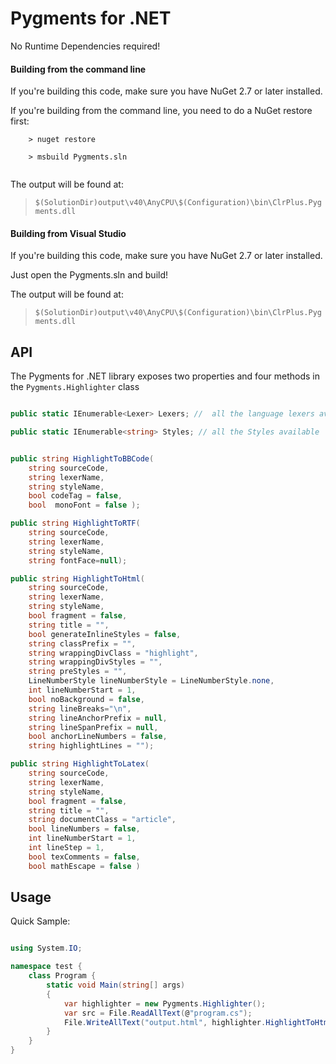 # Pygments for .NET

No Runtime Dependencies required!


#### Building from the command line
If you're building this code, make sure you have NuGet 2.7 or later installed.

If you're building from the command line, you need to do a NuGet restore first:

```
	> nuget restore
	
	> msbuild Pygments.sln
   
```

The output will be found at:
> `$(SolutionDir)output\v40\AnyCPU\$(Configuration)\bin\ClrPlus.Pygments.dll`

#### Building from Visual Studio
If you're building this code, make sure you have NuGet 2.7 or later installed.

Just open the Pygments.sln and build!

The output will be found at:
> `$(SolutionDir)output\v40\AnyCPU\$(Configuration)\bin\ClrPlus.Pygments.dll`


## API

The Pygments for .NET library exposes two properties and four methods in the `Pygments.Highlighter` class

``` csharp

public static IEnumerable<Lexer> Lexers; //  all the language lexers available

public static IEnumerable<string> Styles; // all the Styles available 


public string HighlightToBBCode(
	string sourceCode, 
	string lexerName, 
	string styleName, 
	bool codeTag = false, 
	bool  monoFont = false );

public string HighlightToRTF(
	string sourceCode, 
	string lexerName, 
	string styleName, 
	string fontFace=null);

public string HighlightToHtml(
	string sourceCode, 
	string lexerName, 
	string styleName, 
	bool fragment = false, 
	string title = "", 
	bool generateInlineStyles = false, 
	string classPrefix = "", 
    string wrappingDivClass = "highlight", 
    string wrappingDivStyles = "", 
    string preStyles = "", 
    LineNumberStyle lineNumberStyle = LineNumberStyle.none, 
    int lineNumberStart = 1, 
    bool noBackground = false,  
    string lineBreaks="\n", 
    string lineAnchorPrefix = null, 
    string lineSpanPrefix = null, 
    bool anchorLineNumbers = false, 
    string highlightLines = "");

public string HighlightToLatex(
	string sourceCode, 
	string lexerName, 
	string styleName, 
	bool fragment = false, 
	string title = "", 
	string documentClass = "article", 
	bool lineNumbers = false, 
	int lineNumberStart = 1, 
	int lineStep = 1, 
	bool texComments = false, 
	bool mathEscape = false ) 

```


## Usage

Quick Sample:

``` csharp

using System.IO;

namespace test {
    class Program {
        static void Main(string[] args)
        {
            var highlighter = new Pygments.Highlighter();
            var src = File.ReadAllText(@"program.cs");
            File.WriteAllText("output.html", highlighter.HighlightToHtml(src, "c#", "vs", highlightLines: "7 8 9 10"));
        }
    }
}


```

